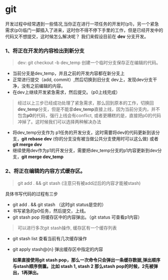 # git
  开发过程中经常遇到一些情况,当你正在进行一项任务的开发时(p1)，另一个紧急需求(p0)临门一脚插入了进来，这时你不得不停下手里的工作，但是已经开发中的代码又不想提交，这时候怎么解决呢？
  我们来假设目前在 **dev** 分支开发。
  
### 1、将正在开发的内容检出到新分支
>dev:  git checkout -b dev_temp 创建一个临时分支保存正在编辑的代码。

*   当前分支是dev_temp，并且之前的开发内容都在新分支上
*   正常进行提交（add, commit）,然后切换到旧分支 dev上，发现dev分支干净，没有之前编辑的内容。
*   在dev上继续开发紧急需求，然后提交。（p0上线完成）

>经过以上三步已经成功处理了紧急需求，那么回到原本的工作，切换回**dev_temp**分支，但是不能拿**dev_temp**直接上线，因为当前分支内，并不包含**p0**的代码，强行上线会有conflict, 或者更糟糕的是，直接把p0的代码冲掉了。这时候我们可以选择两种解决办法
    
*   将dev_temp分支作为 p1任务的开发分支，这时需要将dev的代码更新到该分支，**git rebase dev** (你的分支没有被当做公共分支使用时可以这么做) 或者 **git merge dev**
*   继续使用dev作为p1的开发分支，需要把dev_temp分支的p1内容更新到dev分支，**git merge dev_temp**


### 2、将正在编辑的内容方式缓存区。
> git add . && git stash  (注意只有被add过后的内容才能被stash)

具体书写代码的过程有三步

*   git add . && git stash （这时git status是空的）
*   书写紧急的p0任务，然后提交，上线。
*   git stash pop 将缓存区中的内容弹出。（git status 可查看p1内容）

> 可以进行多次git stash操作, 缓存区有一个缓存列表

*   git stash list 查看当前有几次缓存操作
*   git apply stash@{n}  弹出缓存区中指定的内容

    **如果直接使用git stash pop，那么一次命令只会弹出一条缓存数据,弹出顺序与stash顺序倒置。比如 stash 1, stash 2 那么stash pop的时候，2先被弹出，1再弹出。**
